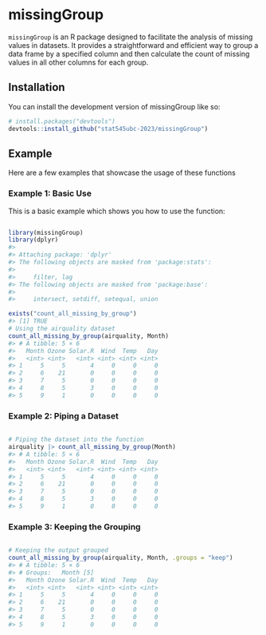 
<!-- README.md is generated from README.Rmd. Please edit that file -->

# missingGroup

<!-- badges: start -->
<!-- badges: end -->

`missingGroup` is an R package designed to facilitate the analysis of
missing values in datasets. It provides a straightforward and efficient
way to group a data frame by a specified column and then calculate the
count of missing values in all other columns for each group.

## Installation

You can install the development version of missingGroup like so:

``` r
# install.packages("devtools")
devtools::install_github("stat545ubc-2023/missingGroup")
```

## Example

Here are a few examples that showcase the usage of these functions

### Example 1: Basic Use

This is a basic example which shows you how to use the function:

``` r

library(missingGroup)
library(dplyr)
#> 
#> Attaching package: 'dplyr'
#> The following objects are masked from 'package:stats':
#> 
#>     filter, lag
#> The following objects are masked from 'package:base':
#> 
#>     intersect, setdiff, setequal, union

exists("count_all_missing_by_group")
#> [1] TRUE
# Using the airquality dataset
count_all_missing_by_group(airquality, Month)
#> # A tibble: 5 × 6
#>   Month Ozone Solar.R  Wind  Temp   Day
#>   <int> <int>   <int> <int> <int> <int>
#> 1     5     5       4     0     0     0
#> 2     6    21       0     0     0     0
#> 3     7     5       0     0     0     0
#> 4     8     5       3     0     0     0
#> 5     9     1       0     0     0     0
```

### Example 2: Piping a Dataset

``` r

# Piping the dataset into the function
airquality |> count_all_missing_by_group(Month)
#> # A tibble: 5 × 6
#>   Month Ozone Solar.R  Wind  Temp   Day
#>   <int> <int>   <int> <int> <int> <int>
#> 1     5     5       4     0     0     0
#> 2     6    21       0     0     0     0
#> 3     7     5       0     0     0     0
#> 4     8     5       3     0     0     0
#> 5     9     1       0     0     0     0
```

### Example 3: Keeping the Grouping

``` r

# Keeping the output grouped
count_all_missing_by_group(airquality, Month, .groups = "keep")
#> # A tibble: 5 × 6
#> # Groups:   Month [5]
#>   Month Ozone Solar.R  Wind  Temp   Day
#>   <int> <int>   <int> <int> <int> <int>
#> 1     5     5       4     0     0     0
#> 2     6    21       0     0     0     0
#> 3     7     5       0     0     0     0
#> 4     8     5       3     0     0     0
#> 5     9     1       0     0     0     0
```
